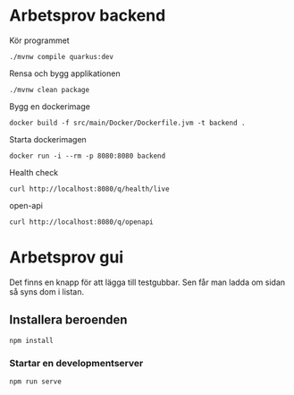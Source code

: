 # Arbetsprov backend


Kör programmet
```shell script
./mvnw compile quarkus:dev
```

Rensa och bygg applikationen

```shell script
./mvnw clean package
```

Bygg en dockerimage

```shell script
docker build -f src/main/Docker/Dockerfile.jvm -t backend .
```

Starta dockerimagen

```shell script
docker run -i --rm -p 8080:8080 backend
```


Health check
```shell script
curl http://localhost:8080/q/health/live
```


open-api
```shell script
curl http://localhost:8080/q/openapi
```


# Arbetsprov gui
Det finns en knapp för att lägga till testgubbar. Sen får man ladda om sidan så syns dom i listan.


## Installera beroenden
```
npm install
```

### Startar en developmentserver
```
npm run serve
```

